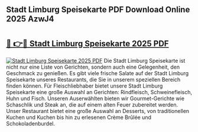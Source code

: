## Stadt Limburg Speisekarte PDF Download Online 2025 AzwJ4

# <h2><a href="http://gc73rs.nevu.top/?p=Stadt+Limburg+Speisekarte">🔗 👉🔴 Stadt Limburg Speisekarte 2025 PDF</a></h2>

[![Stadt Limburg Speisekarte 2025 PDF](https://i.imgur.com/dBaPXMq.png)](http://gc73rs.nevu.top/?p=Stadt+Limburg+Speisekarte)
Die Stadt Limburg Speisekarte ist nicht nur eine Liste von Gerichten, sondern auch eine Gelegenheit, den Geschmack zu genießen. Es gibt viele frische Salate auf der Stadt Limburg Speisekarte unseres Restaurants, die Sie in unserem speziellen Bereich finden können. Für Fleischliebhaber bietet unsere Stadt Limburg Speisekarte eine große Auswahl an Gerichten: Rindfleisch, Schweinefleisch, Huhn und Fisch. Unseren Auserwählten bieten wir Gourmet-Gerichte wie Schaschlik und Steak an, die auf einem alten Feuer zubereitet werden. Unser Restaurant bietet eine große Auswahl an Desserts, von traditionellen Kuchen und Kuchen bis hin zu erlesenen Crème Brûlée und Schokoladenburdel.
